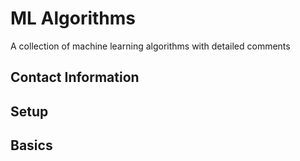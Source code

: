 # ML Algorithms
A collection of machine learning algorithms with detailed comments

## Contact Information

## Setup

## Basics
